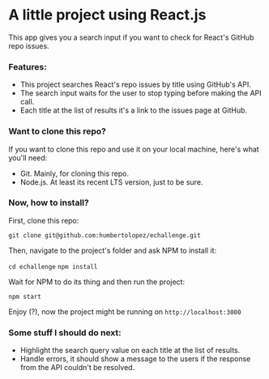 # A little project using React.js
This app gives you a search input if you want to check for React's GitHub repo issues.

### Features:
- This project searches React's repo issues by title using GitHub's API.
- The search input waits for the user to stop typing before making the API call.
- Each title at the list of results it's a link to the issues page at GitHub.

### Want to clone this repo?

If you want to clone this repo and use it on your local machine, here's what you'll need:

- Git. Mainly, for cloning this repo.
- Node.js. At least its recent LTS version, just to be sure.

### Now, how to install?

First, clone this repo:

``git clone git@github.com:humbertolopez/echallenge.git``

Then, navigate to the project's folder and ask NPM to install it:

``cd echallenge``
``npm install``

Wait for NPM to do its thing and then run the project:

``npm start``

Enjoy (?), now the project might be running on ``http://localhost:3000``

### Some stuff I should do next:
- Highlight the search query value on each title at the list of results.
- Handle errors, it should show a message to the users if the response from the API couldn't be resolved.
